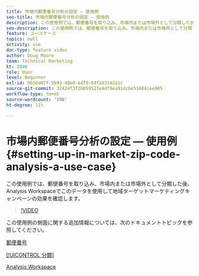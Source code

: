 ```yaml
---
title: 市場内郵便番号分析の設定 — 使用例
seo-title: 市場内郵便番号分析の設定 — 使用例
description: この使用例では、郵便番号を取り込み、市場内または市場外として分類した後、Analysis Workspaceでこのデータを使用して地域ターゲットマーケティングキャンペーンの効果を確認します。
seo-description: この使用例では、郵便番号を取り込み、市場内または市場外として分類した後、Analysis Workspaceでこのデータを使用して地域ターゲットマーケティングキャンペーンの効果を確認します。
feature: ユースケース
topics: null
activity: use
doc-type: feature video
author: Doug Moore
team: Technical Marketing
kt: 2846
role: User
level: Beginner
exl-id: 0650a07f-5b93-40e0-a4f0-04fa83342a1c
source-git-commit: 32424f3f2b05952fe4df9ea91dcbe51684cee905
workflow-type: tm+mt
source-wordcount: '198'
ht-degree: 11%

---
```


# 市場内郵便番号分析の設定 — 使用例 {#setting-up-in-market-zip-code-analysis-a-use-case}

この使用例では、郵便番号を取り込み、市場内または市場外として分類した後、Analysis Workspaceでこのデータを使用して地域ターゲットマーケティングキャンペーンの効果を確認します。

>[!VIDEO](https://video.tv.adobe.com/v/27052/?quality=12)

この使用例の側面に関する追加情報については、次のドキュメントトピックを参照してください。

[郵便番号](https://marketing.adobe.com/resources/help/en_US/reference/reports_zip.html)

[[!UICONTROL 分類]](https://marketing.adobe.com/resources/help/ja_JP/reference/classifications.html)

[Analysis Workspace](https://marketing.adobe.com/resources/help/ja_JP/analytics/analysis-workspace/analysis-workspace-features.html)
